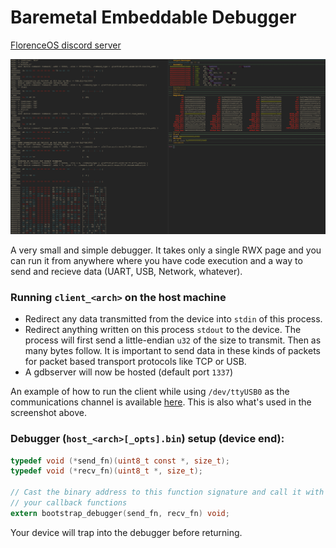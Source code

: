 # Baremetal Embeddable Debugger

[FlorenceOS discord server](https://discord.gg/uaXtZVku2E)

![UART Example screenshot](./examples/uart.png)

A very small and simple debugger. It takes only a single RWX page and you can run it from anywhere where you have code execution and a way to send and recieve data (UART, USB, Network, whatever).

### Running `client_<arch>` on the host machine
* Redirect any data transmitted from the device into `stdin` of this process.
* Redirect anything written on this process `stdout` to the device. The process will first send a little-endian `u32` of the size to transmit. Then as many bytes follow. It is important to send data in these kinds of packets for packet based transport protocols like TCP or USB.
* A gdbserver will now be hosted (default port `1337`)

An example of how to run the client while using `/dev/ttyUSB0` as the communications channel is available [here](./examples/uart.py). This is also what's used in the screenshot above.

### Debugger (`host_<arch>[_opts].bin`) setup (device end):
```c
typedef void (*send_fn)(uint8_t const *, size_t);
typedef void (*recv_fn)(uint8_t *, size_t);

// Cast the binary address to this function signature and call it with
// your callback functions
extern bootstrap_debugger(send_fn, recv_fn) void;
```

Your device will trap into the debugger before returning.
